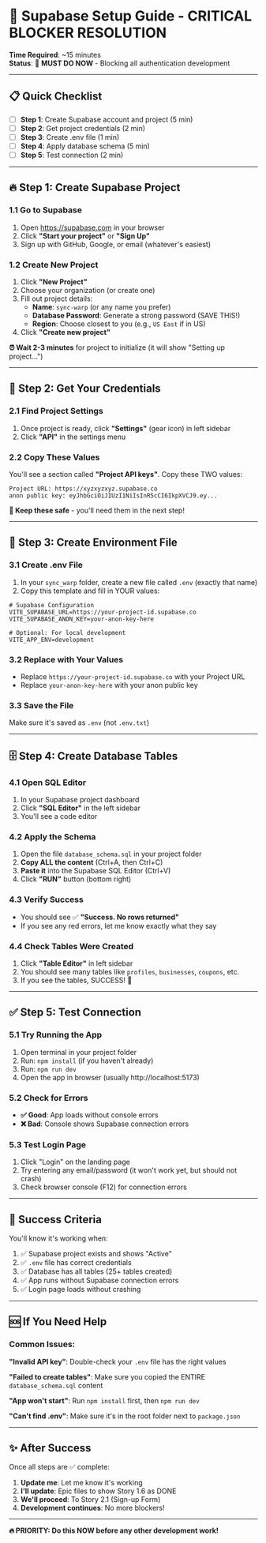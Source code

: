 # 🚀 Supabase Setup Guide - CRITICAL BLOCKER RESOLUTION

**Time Required**: ~15 minutes  
**Status**: 🔴 **MUST DO NOW** - Blocking all authentication development

---

## 📋 **Quick Checklist**

- [ ] **Step 1**: Create Supabase account and project (5 min)
- [ ] **Step 2**: Get project credentials (2 min) 
- [ ] **Step 3**: Create .env file (1 min)
- [ ] **Step 4**: Apply database schema (5 min)
- [ ] **Step 5**: Test connection (2 min)

---

## 🔥 **Step 1: Create Supabase Project**

### **1.1 Go to Supabase**
1. Open https://supabase.com in your browser
2. Click **"Start your project"** or **"Sign Up"**
3. Sign up with GitHub, Google, or email (whatever's easiest)

### **1.2 Create New Project**
1. Click **"New Project"** 
2. Choose your organization (or create one)
3. Fill out project details:
   - **Name**: `sync-warp` (or any name you prefer)
   - **Database Password**: Generate a strong password (SAVE THIS!)
   - **Region**: Choose closest to you (e.g., `US East` if in US)
4. Click **"Create new project"**

**⏰ Wait 2-3 minutes** for project to initialize (it will show "Setting up project...")

---

## 🔑 **Step 2: Get Your Credentials**

### **2.1 Find Project Settings**
1. Once project is ready, click **"Settings"** (gear icon) in left sidebar
2. Click **"API"** in the settings menu

### **2.2 Copy These Values**
You'll see a section called **"Project API keys"**. Copy these TWO values:

```
Project URL: https://xyzxyzxyz.supabase.co
anon public key: eyJhbGciOiJIUzI1NiIsInR5cCI6IkpXVCJ9.ey...
```

**📝 Keep these safe** - you'll need them in the next step!

---

## 📁 **Step 3: Create Environment File**

### **3.1 Create .env File**
1. In your `sync_warp` folder, create a new file called `.env` (exactly that name)
2. Copy this template and fill in YOUR values:

```env
# Supabase Configuration
VITE_SUPABASE_URL=https://your-project-id.supabase.co
VITE_SUPABASE_ANON_KEY=your-anon-key-here

# Optional: For local development
VITE_APP_ENV=development
```

### **3.2 Replace with Your Values**
- Replace `https://your-project-id.supabase.co` with your Project URL
- Replace `your-anon-key-here` with your anon public key

### **3.3 Save the File**
Make sure it's saved as `.env` (not `.env.txt`)

---

## 🗄️ **Step 4: Create Database Tables**

### **4.1 Open SQL Editor**
1. In your Supabase project dashboard
2. Click **"SQL Editor"** in the left sidebar
3. You'll see a code editor

### **4.2 Apply the Schema**
1. Open the file `database_schema.sql` in your project folder
2. **Copy ALL the content** (Ctrl+A, then Ctrl+C)
3. **Paste it** into the Supabase SQL Editor (Ctrl+V)
4. Click **"RUN"** button (bottom right)

### **4.3 Verify Success**
- You should see ✅ **"Success. No rows returned"**
- If you see any red errors, let me know exactly what they say

### **4.4 Check Tables Were Created**
1. Click **"Table Editor"** in left sidebar
2. You should see many tables like `profiles`, `businesses`, `coupons`, etc.
3. If you see the tables, SUCCESS! 🎉

---

## ✅ **Step 5: Test Connection**

### **5.1 Try Running the App**
1. Open terminal in your project folder
2. Run: `npm install` (if you haven't already)
3. Run: `npm run dev`
4. Open the app in browser (usually http://localhost:5173)

### **5.2 Check for Errors**
- **✅ Good**: App loads without console errors
- **❌ Bad**: Console shows Supabase connection errors

### **5.3 Test Login Page**  
1. Click "Login" on the landing page
2. Try entering any email/password (it won't work yet, but should not crash)
3. Check browser console (F12) for connection errors

---

## 🎯 **Success Criteria**

You'll know it's working when:

1. ✅ Supabase project exists and shows "Active"
2. ✅ `.env` file has correct credentials
3. ✅ Database has all tables (25+ tables created)
4. ✅ App runs without Supabase connection errors
5. ✅ Login page loads without crashing

---

## 🆘 **If You Need Help**

### **Common Issues**:

**"Invalid API key"**: Double-check your `.env` file has the right values

**"Failed to create tables"**: Make sure you copied the ENTIRE `database_schema.sql` content

**"App won't start"**: Run `npm install` first, then `npm run dev`

**"Can't find .env"**: Make sure it's in the root folder next to `package.json`

---

## ✨ **After Success**

Once all steps are ✅ complete:

1. **Update me**: Let me know it's working
2. **I'll update**: Epic files to show Story 1.6 as DONE
3. **We'll proceed**: To Story 2.1 (Sign-up Form)
4. **Development continues**: No more blockers!

---

**🔥 PRIORITY: Do this NOW before any other development work!**